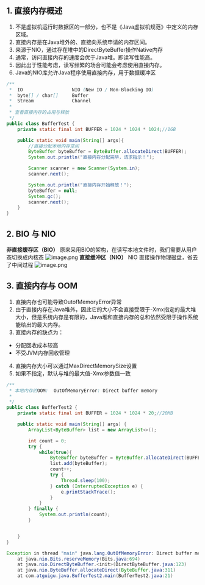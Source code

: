 ## 1. 直接内存概述
1.  不是虚拟机运行时数据区的一部分，也不是《Java虚拟机规范》中定义的内存区域。 
2.  直接内存是在Java堆外的、直接向系统申请的内存区间。 
3.  来源于NIO，通过存在堆中的DirectByteBuffer操作Native内存 
4.  通常，访问直接内存的速度会优于Java堆。即读写性能高。 
5.  因此出于性能考虑，读写频繁的场合可能会考虑使用直接内存。 
6.  Java的NIO库允许Java程序使用直接内存，用于数据缓冲区 
```java
/**
 *  IO                  NIO (New IO / Non-Blocking IO)
 *  byte[] / char[]     Buffer
 *  Stream              Channel
 *
 * 查看直接内存的占用与释放
 */
public class BufferTest {
    private static final int BUFFER = 1024 * 1024 * 1024;//1GB

    public static void main(String[] args){
        //直接分配本地内存空间
        ByteBuffer byteBuffer = ByteBuffer.allocateDirect(BUFFER);
        System.out.println("直接内存分配完毕，请求指示！");

        Scanner scanner = new Scanner(System.in);
        scanner.next();

        System.out.println("直接内存开始释放！");
        byteBuffer = null;
        System.gc();
        scanner.next();
    }
}

```
## 2. BIO 与 NIO
**非直接缓存区（BIO）**
原来采用BIO的架构，在读写本地文件时，我们需要从用户态切换成内核态
![image.png](https://cdn.nlark.com/yuque/0/2022/png/12600036/1660139610727-14a56af5-196e-480c-8539-74ae039f3dd8.png#clientId=u20c9d458-db32-4&from=paste&height=587&id=u0af9eff8&originHeight=881&originWidth=1879&originalType=binary&ratio=1&rotation=0&showTitle=false&size=520878&status=done&style=none&taskId=uf600d797-9f74-4266-8451-547de6f2d8d&title=&width=1252.6666666666667)
**直接缓冲区（NIO）**
NIO 直接操作物理磁盘，省去了中间过程
![image.png](https://cdn.nlark.com/yuque/0/2022/png/12600036/1660139624333-5ab540c7-930a-4b89-b06b-05fb7d040a04.png#clientId=u20c9d458-db32-4&from=paste&height=639&id=ufdd2f1bd&originHeight=958&originWidth=1943&originalType=binary&ratio=1&rotation=0&showTitle=false&size=536831&status=done&style=none&taskId=uebd29304-bce8-4f44-8e3f-c3b7b5448ed&title=&width=1295.3333333333333)
## 3. 直接内存与 OOM

1.  直接内存也可能导致OutofMemoryError异常 
2.  由于直接内存在Java堆外，因此它的大小不会直接受限于-Xmx指定的最大堆大小，但是系统内存是有限的，Java堆和直接内存的总和依然受限于操作系统能给出的最大内存。 
3.  直接内存的缺点为： 
   - 分配回收成本较高
   - 不受JVM内存回收管理
4.  直接内存大小可以通过MaxDirectMemorySize设置 
5.  如果不指定，默认与堆的最大值-Xmx参数值一致 
```java
/**
 * 本地内存的OOM:  OutOfMemoryError: Direct buffer memory
 *
 */
public class BufferTest2 {
    private static final int BUFFER = 1024 * 1024 * 20;//20MB

    public static void main(String[] args) {
        ArrayList<ByteBuffer> list = new ArrayList<>();

        int count = 0;
        try {
            while(true){
                ByteBuffer byteBuffer = ByteBuffer.allocateDirect(BUFFER);
                list.add(byteBuffer);
                count++;
                try {
                    Thread.sleep(100);
                } catch (InterruptedException e) {
                    e.printStackTrace();
                }
            }
        } finally {
            System.out.println(count);
        }


    }
}

```
```java
Exception in thread "main" java.lang.OutOfMemoryError: Direct buffer memory
	at java.nio.Bits.reserveMemory(Bits.java:694)
	at java.nio.DirectByteBuffer.<init>(DirectByteBuffer.java:123)
	at java.nio.ByteBuffer.allocateDirect(ByteBuffer.java:311)
	at com.atguigu.java.BufferTest2.main(BufferTest2.java:21)
```
